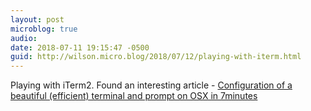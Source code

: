 ```yaml
---
layout: post
microblog: true
audio: 
date: 2018-07-11 19:15:47 -0500
guid: http://wilson.micro.blog/2018/07/12/playing-with-iterm.html
---
```

Playing with iTerm2. Found an interesting article - [Configuration of a beautiful (efficient) terminal and prompt on OSX in 7minutes](https://medium.com/@Clovis_app/configuration-of-a-beautiful-efficient-terminal-and-prompt-on-osx-in-7-minutes-827c29391961)
